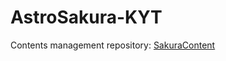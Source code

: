 # AstroSakura-KYT

Contents management repository: [SakuraContent](https://github.com/nectarition/SakuraContent)
